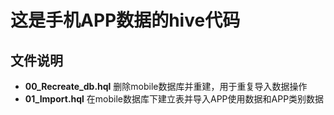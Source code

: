 # 这是手机APP数据的hive代码

## 文件说明
- **00_Recreate_db.hql** 删除mobile数据库并重建，用于重复导入数据操作
- **01_Import.hql** 在mobile数据库下建立表并导入APP使用数据和APP类别数据
